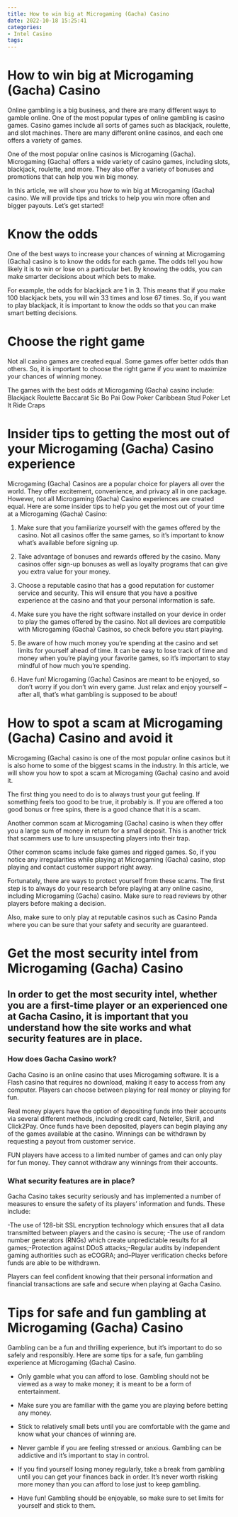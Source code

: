 ```yaml
---
title: How to win big at Microgaming (Gacha) Casino
date: 2022-10-18 15:25:41
categories:
- Intel Casino
tags:
---
```



#  How to win big at Microgaming (Gacha) Casino

Online gambling is a big business, and there are many different ways to gamble online. One of the most popular types of online gambling is casino games. Casino games include all sorts of games such as blackjack, roulette, and slot machines. There are many different online casinos, and each one offers a variety of games.

One of the most popular online casinos is Microgaming (Gacha). Microgaming (Gacha) offers a wide variety of casino games, including slots, blackjack, roulette, and more. They also offer a variety of bonuses and promotions that can help you win big money.

In this article, we will show you how to win big at Microgaming (Gacha) casino. We will provide tips and tricks to help you win more often and bigger payouts. Let’s get started!

# Know the odds
One of the best ways to increase your chances of winning at Microgaming (Gacha) casino is to know the odds for each game. The odds tell you how likely it is to win or lose on a particular bet. By knowing the odds, you can make smarter decisions about which bets to make.

For example, the odds for blackjack are 1 in 3. This means that if you make 100 blackjack bets, you will win 33 times and lose 67 times. So, if you want to play blackjack, it is important to know the odds so that you can make smart betting decisions.

# Choose the right game
Not all casino games are created equal. Some games offer better odds than others. So, it is important to choose the right game if you want to maximize your chances of winning money.

The games with the best odds at Microgaming (Gacha) casino include: Blackjack Roulette Baccarat Sic Bo Pai Gow Poker Caribbean Stud Poker Let It Ride Craps









#  Insider tips to getting the most out of your Microgaming (Gacha) Casino experience

Microgaming (Gacha) Casinos are a popular choice for players all over the world. They offer excitement, convenience, and privacy all in one package. However, not all Microgaming (Gacha) Casino experiences are created equal. Here are some insider tips to help you get the most out of your time at a Microgaming (Gacha) Casino:

1. Make sure that you familiarize yourself with the games offered by the casino. Not all casinos offer the same games, so it’s important to know what’s available before signing up.

2. Take advantage of bonuses and rewards offered by the casino. Many casinos offer sign-up bonuses as well as loyalty programs that can give you extra value for your money.

3. Choose a reputable casino that has a good reputation for customer service and security. This will ensure that you have a positive experience at the casino and that your personal information is safe.

4. Make sure you have the right software installed on your device in order to play the games offered by the casino. Not all devices are compatible with Microgaming (Gacha) Casinos, so check before you start playing.

5. Be aware of how much money you’re spending at the casino and set limits for yourself ahead of time. It can be easy to lose track of time and money when you’re playing your favorite games, so it’s important to stay mindful of how much you’re spending.

6. Have fun! Microgaming (Gacha) Casinos are meant to be enjoyed, so don’t worry if you don’t win every game. Just relax and enjoy yourself – after all, that’s what gambling is supposed to be about!

#  How to spot a scam at Microgaming (Gacha) Casino and avoid it

Microgaming (Gacha) casino is one of the most popular online casinos but it is also home to some of the biggest scams in the industry. In this article, we will show you how to spot a scam at Microgaming (Gacha) casino and avoid it.

The first thing you need to do is to always trust your gut feeling. If something feels too good to be true, it probably is. If you are offered a too good bonus or free spins, there is a good chance that it is a scam.

Another common scam at Microgaming (Gacha) casino is when they offer you a large sum of money in return for a small deposit. This is another trick that scammers use to lure unsuspecting players into their trap.

Other common scams include fake games and rigged games. So, if you notice any irregularities while playing at Microgaming (Gacha) casino, stop playing and contact customer support right away.

Fortunately, there are ways to protect yourself from these scams. The first step is to always do your research before playing at any online casino, including Microgaming (Gacha) casino. Make sure to read reviews by other players before making a decision.

Also, make sure to only play at reputable casinos such as Casino Panda where you can be sure that your safety and security are guaranteed.

#  Get the most security intel from Microgaming (Gacha) Casino

## In order to get the most security intel, whether you are a first-time player or an experienced one at Gacha Casino, it is important that you understand how the site works and what security features are in place.

### How does Gacha Casino work?

Gacha Casino is an online casino that uses Microgaming software. It is a Flash casino that requires no download, making it easy to access from any computer. Players can choose between playing for real money or playing for fun.

Real money players have the option of depositing funds into their accounts via several different methods, including credit card, Neteller, Skrill, and Click2Pay. Once funds have been deposited, players can begin playing any of the games available at the casino. Winnings can be withdrawn by requesting a payout from customer service.

FUN players have access to a limited number of games and can only play for fun money. They cannot withdraw any winnings from their accounts.

### What security features are in place?

Gacha Casino takes security seriously and has implemented a number of measures to ensure the safety of its players’ information and funds. These include:

-The use of 128-bit SSL encryption technology which ensures that all data transmitted between players and the casino is secure;
-The use of random number generators (RNGs) which create unpredictable results for all games;-Protection against DDoS attacks;-Regular audits by independent gaming authorities such as eCOGRA; and–Player verification checks before funds are able to be withdrawn.

Players can feel confident knowing that their personal information and financial transactions are safe and secure when playing at Gacha Casino.

#  Tips for safe and fun gambling at Microgaming (Gacha) Casino

Gambling can be a fun and thrilling experience, but it’s important to do so safely and responsibly. Here are some tips for a safe, fun gambling experience at Microgaming (Gacha) Casino.

- Only gamble what you can afford to lose. Gambling should not be viewed as a way to make money; it is meant to be a form of entertainment.

- Make sure you are familiar with the game you are playing before betting any money.

- Stick to relatively small bets until you are comfortable with the game and know what your chances of winning are.

- Never gamble if you are feeling stressed or anxious. Gambling can be addictive and it’s important to stay in control.

- If you find yourself losing money regularly, take a break from gambling until you can get your finances back in order. It’s never worth risking more money than you can afford to lose just to keep gambling.

- Have fun! Gambling should be enjoyable, so make sure to set limits for yourself and stick to them.